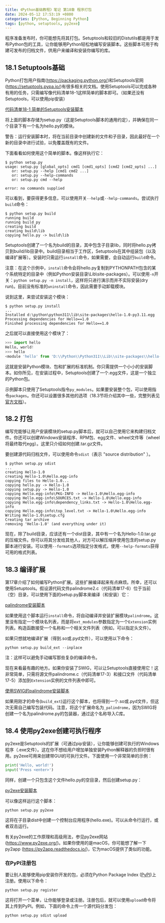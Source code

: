 ```yaml
---
title: 《Python基础教程》笔记 第18章 程序打包
date: 2024-05-12 17:53:19 +0800
categories: [Python, Beginning Python]
tags: [python, setuptools, py2exe]
---
```

程序准备发布时，你可能想先将其打包。Setuptools和较旧的Distutils都是用于发布Python包的工具，让你能够用Python轻松地编写安装脚本。这些脚本可用于构建可发布的归档文件，供用户来编译和安装你编写的库。

## 18.1 Setuptools基础
Python打包用户指南(<https://packaging.python.org/>)和Setuptools官网(<https://setuptools.pypa.io/>)有很多相关的文档。使用Setuptools可以完成各种有用的任务，只需编写像代码清单18-1这样简单的脚本即可。（如果还没有Setuptools，可以使用pip安装）

[代码清单18-1 简单的Setuptools安装脚本](https://github.com/ZZy979/Beginning-Python-code/blob/main/ch18/hello/setup.py)

将上面的脚本存储为setup.py（这是Setuptools脚本的通用约定），并确保在同一个目录下有一个名为hello.py的模块。

警告：运行安装脚本时，将在当前目录中创建新的文件和子目录，因此最好在一个新的目录中进行试验，以免覆盖既有的文件。

下面看看如何使用这个简单的脚本。像这样执行它：

```shell
$ python setup.py
usage: setup.py [global_opts] cmd1 [cmd1_opts] [cmd2 [cmd2_opts] ...]
   or: setup.py --help [cmd1 cmd2 ...]
   or: setup.py --help-commands
   or: setup.py cmd --help

error: no commands supplied
```

可以看到，要获得更多信息，可以使用开关`--help`或`--help-commands`。尝试执行`build`命令：

```shell
$ python setup.py build
running build
running build_py
creating build
creating build\lib
copying hello.py -> build\lib
```

Setuptools创建了一个名为build的目录，其中包含子目录lib，同时将hello.py拷贝到build/lib目录中。build目录相当于工作区，Setuptools在其中组装包（以及编译扩展等）。安装时只需运行`install`命令，如果需要，会自动运行`build`命令。

注意：在这个示例中，`install`命令会将hello.py复制到PYTHONPATH包含的某个系统特定的目录中（例如Python安装目录\Lib\site-packages）。可以使用`-n`开关：`python setup.py -n install`，这样将只进行演示而并不实际安装(dry run)。目前没有标准的`uninstall`命令，因此需要手动卸载模块。

说到这里，来尝试安装这个模块：

```shell
$ python setup.py install
...
Installed d:\python\python311\lib\site-packages\hello-1.0-py3.11.egg
Processing dependencies for Hello==1.0
Finished processing dependencies for Hello==1.0
```

之后就可以直接使用这个模块了：

```python
>>> import hello
Hello, world!
>>> hello
<module 'hello' from 'D:\\Python\\Python311\\Lib\\site-packages\\hello-1.0-py3.11.egg\\hello.py'>
```

这就是安装Python模块、包和扩展的标准机制。你只需提供一个小小的安装脚本。如你所见，在安装过程中，Setuptools创建了一个.egg文件，这是一个独立的Python包。

示例脚本只使用了Setuptools指令`py_modules`。如果要安装整个包，可以使用指令`packages`。你还可以设置很多其他的选项（18.3节将介绍其中一些，完整列表见[官方文档](https://setuptools.pypa.io/en/latest/references/keywords.html)）。

## 18.2 打包
编写完能够让用户安装模块的setup.py脚本后，就可以自己使用它来构建归档文件。你还可以创建Windows安装程序、RPM包、egg文件、wheel文件等（wheel将最终取代egg）。这里只介绍如何创建.tar.gz文件。

要创建源代码归档文件，可以使用命令`sdist`（表示 "source distribution" ）。

```shell
$ python setup.py sdist
...
creating Hello-1.0
creating Hello-1.0\Hello.egg-info
copying files to Hello-1.0...
copying hello.py -> Hello-1.0
copying setup.py -> Hello-1.0
copying Hello.egg-info\PKG-INFO -> Hello-1.0\Hello.egg-info
copying Hello.egg-info\SOURCES.txt -> Hello-1.0\Hello.egg-info
copying Hello.egg-info\dependency_links.txt -> Hello-1.0\Hello.egg-info
copying Hello.egg-info\top_level.txt -> Hello-1.0\Hello.egg-info
Writing Hello-1.0\setup.cfg
Creating tar archive
removing 'Hello-1.0' (and everything under it)
```

现在，除了build目录，应该还有一个dist目录，其中有一个名为Hello-1.0.tar.gz的压缩文件。你可以将其分发给其他人，对方可以解压缩并使用包含的setup.py脚本进行安装。可以使用`--formats`选项指定分发格式，使用`--help-formats`获得可用的格式列表。

## 18.3 编译扩展
第17章介绍了如何编写Python扩展。这些扩展编译起来有点麻烦。所幸，还可以使用Setuptools。假设源代码文件palindrome2.c（代码清单17-6）位于当前（空）目录，可以使用下面的setup.py脚本来编译（和安装）它：

[palindrome安装脚本](https://github.com/ZZy979/Beginning-Python-code/blob/main/ch18/palindrome2/setup.py)

如果使用这个脚本运行`install`命令，将自动编译并安装扩展模块`palindrome`。这里没有指定一个模块名列表，而是将`ext_modules`参数指定为一个`Extension`实例列表。构造函数接受一个名称和一个相关文件列表（例如，可以指定头文件）。

如果只想就地编译扩展（得到.so或.pyd文件），可以使用以下命令：

```shell
python setup.py build_ext --inplace
```

注：这样可以避免手动编写那些复杂的编译命令。

现在来看最有趣的地方。如果你安装了SWIG，可以让Setuptools直接使用它！这非常简单，只需将源文件palindrome.c（代码清单17-3）和接口文件（代码清单17-5）添加到`Extension`实例的文件列表中即可。

[使用SWIG的palindrome安装脚本](https://github.com/ZZy979/Beginning-Python-code/blob/main/ch18/palindrome/setup.py)

如果用刚才的命令(`build_ext`)运行这个脚本，也将得到一个.so或.pyd文件，但这次无需自己编写包装代码。注意，将这个扩展命名为`_palindrome`，因为SWIG将创建一个名为palindrome.py的包装器，通过这个名称导入C库。

## 18.4 使用py2exe创建可执行程序
py2exe是Setuptools的扩展（可通过pip安装），让你能够创建可执行的Windows程序（.exe文件）。这在你不想给用户增加单独安装Python解释器的负担时很有用。py2exe可用来创建带GUI的可执行文件。下面使用一个非常简单的示例：

```python
print('Hello, world!')
input('Press <enter>')
```

同样，创建一个只包含这个文件hello.py的空目录，然后创建setup.py：

[py2exe安装脚本](https://github.com/ZZy979/Beginning-Python-code/blob/main/ch18/hello2/setup.py)

可以像这样运行这个脚本：

```shell
python setup.py py2exe
```

这将在子目录dist中创建一个控制台应用程序(hello.exe)。可以从命令行运行，或者双击运行。

有关py2exe的工作原理和高级用法，参见py2exe网站(<https://www.py2exe.org/>)。如果你使用的是macOS，你可能想了解一下py2app (<https://py2app.readthedocs.io/>)，它为macOS提供了类似的功能。

### 在PyPI注册包
要让别人能够使用pip安装你开发的包，必须在Python Package Index ([PyPI](https://pypi.org/))上注册。使用以下命令：

```shell
python setup.py register
```

这将打开一个菜单，让你能够登录或注册。注册包后，就可以使用`upload`命令将其上传到PyPI。例如，下面的命令上传一个源代码分发包：

```shell
python setup.py sdist upload
```

